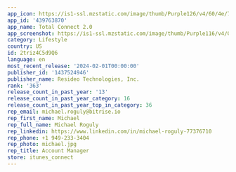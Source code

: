 ```yaml
---
app_icon: https://is1-ssl.mzstatic.com/image/thumb/Purple126/v4/60/4e/72/604e7217-c2ab-88f1-a910-548429fe8410/AppIcon-0-0-1x_U007emarketing-0-7-0-85-220.png/1024x1024bb.png
app_id: '439763870'
app_name: Total Connect 2.0
app_screenshot: https://is1-ssl.mzstatic.com/image/thumb/Purple116/v4/09/56/d4/0956d457-f003-818f-db63-079bed4317e2/22ce07eb-70ed-4840-9b55-b7d1ad8028ce_Clips_-_5.5_U201d.png/1242x2208bb.png
category: Lifestyle
country: US
id: 2triz4C5d9Q6
language: en
most_recent_release: '2024-02-01T00:00:00'
publisher_id: '1437524946'
publisher_name: Resideo Technologies, Inc.
rank: '363'
release_count_in_past_year: '13'
release_count_in_past_year_category: 16
release_count_in_past_year_top_in_category: 36
rep_email: michael.roguly@bitrise.io
rep_first_name: Michael
rep_full_name: Michael Roguly
rep_linkedin: https://www.linkedin.com/in/michael-roguly-77376710
rep_phone: +1 949-233-3404
rep_photo: michael.jpg
rep_title: Account Manager
store: itunes_connect
---
```

